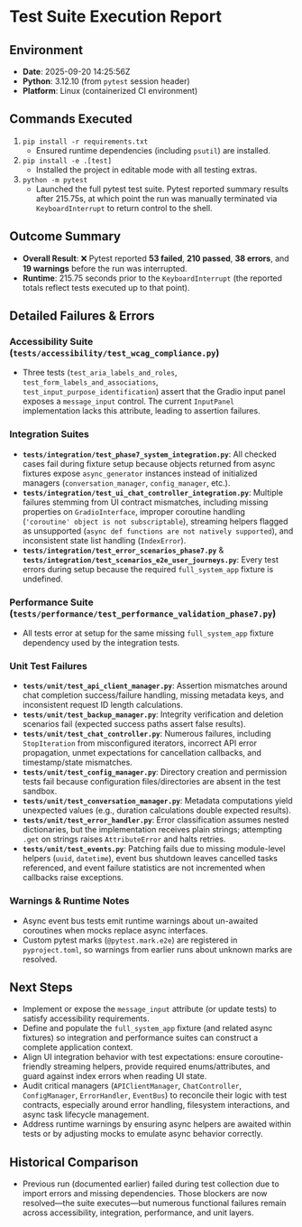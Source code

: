 # Test Suite Execution Report

## Environment
- **Date**: 2025-09-20 14:25:56Z
- **Python**: 3.12.10 (from `pytest` session header)
- **Platform**: Linux (containerized CI environment)

## Commands Executed
1. `pip install -r requirements.txt`
   - Ensured runtime dependencies (including `psutil`) are installed.
2. `pip install -e .[test]`
   - Installed the project in editable mode with all testing extras.
3. `python -m pytest`
   - Launched the full pytest test suite. Pytest reported summary results after 215.75s, at which point the run was manually terminated via `KeyboardInterrupt` to return control to the shell.

## Outcome Summary
- **Overall Result**: ❌ Pytest reported **53 failed**, **210 passed**, **38 errors**, and **19 warnings** before the run was interrupted.
- **Runtime**: 215.75 seconds prior to the `KeyboardInterrupt` (the reported totals reflect tests executed up to that point).

## Detailed Failures & Errors
### Accessibility Suite (`tests/accessibility/test_wcag_compliance.py`)
- Three tests (`test_aria_labels_and_roles`, `test_form_labels_and_associations`, `test_input_purpose_identification`) assert that the Gradio input panel exposes a `message_input` control. The current `InputPanel` implementation lacks this attribute, leading to assertion failures.

### Integration Suites
- **`tests/integration/test_phase7_system_integration.py`**: All checked cases fail during fixture setup because objects returned from async fixtures expose `async_generator` instances instead of initialized managers (`conversation_manager`, `config_manager`, etc.).
- **`tests/integration/test_ui_chat_controller_integration.py`**: Multiple failures stemming from UI contract mismatches, including missing properties on `GradioInterface`, improper coroutine handling (`'coroutine' object is not subscriptable`), streaming helpers flagged as unsupported (`async def functions are not natively supported`), and inconsistent state list handling (`IndexError`).
- **`tests/integration/test_error_scenarios_phase7.py`** & **`tests/integration/test_scenarios_e2e_user_journeys.py`**: Every test errors during setup because the required `full_system_app` fixture is undefined.

### Performance Suite (`tests/performance/test_performance_validation_phase7.py`)
- All tests error at setup for the same missing `full_system_app` fixture dependency used by the integration tests.

### Unit Test Failures
- **`tests/unit/test_api_client_manager.py`**: Assertion mismatches around chat completion success/failure handling, missing metadata keys, and inconsistent request ID length calculations.
- **`tests/unit/test_backup_manager.py`**: Integrity verification and deletion scenarios fail (expected success paths assert false results).
- **`tests/unit/test_chat_controller.py`**: Numerous failures, including `StopIteration` from misconfigured iterators, incorrect API error propagation, unmet expectations for cancellation callbacks, and timestamp/state mismatches.
- **`tests/unit/test_config_manager.py`**: Directory creation and permission tests fail because configuration files/directories are absent in the test sandbox.
- **`tests/unit/test_conversation_manager.py`**: Metadata computations yield unexpected values (e.g., duration calculations double expected results).
- **`tests/unit/test_error_handler.py`**: Error classification assumes nested dictionaries, but the implementation receives plain strings; attempting `.get` on strings raises `AttributeError` and halts retries.
- **`tests/unit/test_events.py`**: Patching fails due to missing module-level helpers (`uuid`, `datetime`), event bus shutdown leaves cancelled tasks referenced, and event failure statistics are not incremented when callbacks raise exceptions.

### Warnings & Runtime Notes
- Async event bus tests emit runtime warnings about un-awaited coroutines when mocks replace async interfaces.
- Custom pytest marks (`@pytest.mark.e2e`) are registered in `pyproject.toml`, so warnings from earlier runs about unknown marks are resolved.

## Next Steps
- Implement or expose the `message_input` attribute (or update tests) to satisfy accessibility requirements.
- Define and populate the `full_system_app` fixture (and related async fixtures) so integration and performance suites can construct a complete application context.
- Align UI integration behavior with test expectations: ensure coroutine-friendly streaming helpers, provide required enums/attributes, and guard against index errors when reading UI state.
- Audit critical managers (`APIClientManager`, `ChatController`, `ConfigManager`, `ErrorHandler`, `EventBus`) to reconcile their logic with test contracts, especially around error handling, filesystem interactions, and async task lifecycle management.
- Address runtime warnings by ensuring async helpers are awaited within tests or by adjusting mocks to emulate async behavior correctly.

## Historical Comparison
- Previous run (documented earlier) failed during test collection due to import errors and missing dependencies. Those blockers are now resolved—the suite executes—but numerous functional failures remain across accessibility, integration, performance, and unit layers.
